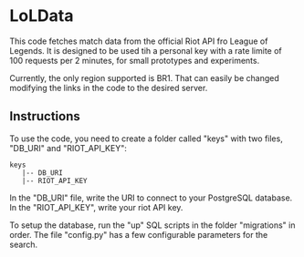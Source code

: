 # LoLData

This code fetches match data from the official Riot API fro League of Legends. It is designed to be used tih a personal
key with a rate limite of 100 requests per 2 minutes, for small prototypes and experiments.

Currently, the only region supported is BR1. That can easily be changed modifying the links in the code to the
desired server.

## Instructions

To use the code, you need to create a folder called "keys" with two files, "DB_URI" and "RIOT_API_KEY":

```
keys
   |-- DB_URI
   |-- RIOT_API_KEY
```

In the "DB_URI" file, write the URI to connect to your PostgreSQL database. In the "RIOT_API_KEY", write your riot API
key.

To setup the database, run the "up" SQL scripts in the folder "migrations" in order. The file "config.py" has a few
configurable parameters for the search.
